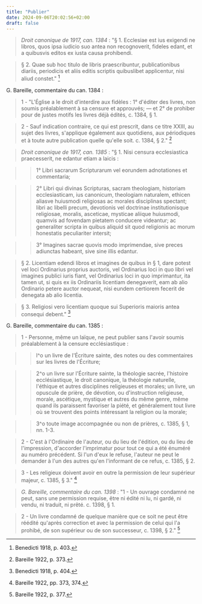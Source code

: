 ```yaml
---
title: "Publier"
date: 2024-09-06T20:02:56+02:00
draft: false
---
```



> *Droit canonique de 1917, can. 1384* : "§ 1. Ecclesiae est ius exigendi ne libros, quos ipsa iudicio suo antea non recognoverit, fideles edant, et a quibusvis editos ex iusta causa prohibendi.

> § 2. Quae sub hoc titulo de libris praescribuntur, publicationibus diariis, periodicis et aliis editis scriptis quibuslibet applicentur, nisi aliud constet." [^1]

[^1]: Benedicti 1918, p. 403.

G. Bareille, commentaire du can. 1384 :

> 1 - "L'Église a le droit d'interdire aux fidèles : 1° d'éditer des livres, non soumis préalablement à sa censure et approuvés; — et 2° de prohiber pour de justes motifs les livres déjà édités, c. 1384, § 1. 

> 2 - Sauf indication contraire, ce qui est prescrit, dans ce titre XXIII, au sujet des livres, s'applique également aux quotidiens, aux périodiques et à toute autre publication quelle qu'elle soit. c. 1384, § 2." [^2]

[^2]: Bareille 1922, p. 373.

> *Droit canonique de 1917, can. 1385* : "§ 1. Nisi censura ecclesiastica praecesserit, ne edantur etiam a laicis : 

>> 1° Libri sacrarum Scripturarum vel eorundem adnotationes et commentaria; 

>> 2° Libri qui divinas Scripturas, sacram theologiam, historiam ecclesiasticam, ius canonicum, theologiam naturalem, ethicen aliasve huiusmodi religiosas ac morales disciplinas spectant; libri ac libelli precum, devotionis vel doctrinae institutionisque religiosae, moralis, asceticae, mysticae aliique huiusmodi, quamvis ad fovendam pietatem conducere videantur; ac generaliter scripta in quibus aliquid sit quod religionis ac morum honestatis peculiariter intersit; 

>> 3° Imagines sacrae quovis modo imprimendae, sive preces adiunctas habeant, sive sine illis edantur.

> § 2. Licentiam edendi libros et imagines de quibus in § 1, dare potest vel loci Ordinarius proprius auctoris, vel Ordinarius loci in quo libri vel imagines publici iuris fiant, vel Ordinarius loci in quo imprimantur, ita tamen ut, si quis ex iis Ordinariis licentiam denegaverit, eam ab alio Ordinario petere auctor nequeat, nisi eundem certiorem fecerit de denegata ab alio licentia.  

> § 3. Religiosi vero licentiam quoque sui Superioris maioris antea consequi debent." [^3]

[^3]: Benedicti 1918, p. 404.

G. Bareille, commentaire du can. 1385 :

> 1 - Personne, même un laïque, ne peut publier sans l'avoir soumis préalablement à la censure ecclésiastique : 

>> l^o un livre de l'Écriture sainte, des notes ou des commentaires sur les livres de l'Écriture;

>> 2^o un livre sur l'Écriture sainte, la théologie sacrée, l'histoire ecclésiastique, le droit canonique, la théologie naturelle, l'éthique et autres disciplines religieuses et morales; un livre, un opuscule de prière, de dévotion, ou d'instruction religieuse, morale, ascétique, mystique et autres du même genre, même quand ils paraissent favoriser la piété, et généralement tout livre où se trouvent des points intéressant la religion ou la morale; 

>> 3^o toute image accompagnée ou non de prières, c. 1385, § 1, nn. 1-3.

> 2 - C'est à l'Ordinaire de l'auteur, ou du lieu de l'édition, ou du lieu de l'impression, d'accorder l'imprimatur pour tout ce qui a été énuméré au numéro précédent. Si l'un d'eux le refuse, l'auteur ne peut le demander à l'un des autres qu'en l'informant de ce refus, c. 1385, § 2. 

> 3 - Les religieux doivent avoir en outre la permission de leur supérieur majeur, c. 1385, § 3." [^4]

[^4]: Bareille 1922, pp. 373, 374.

> *G. Bareille, commentaire du can. 1398* : "1 - Un ouvrage condamné ne peut, sans une permission requise, être ni édité ni lu, ni gardé, ni vendu, ni traduit, ni prêté. c. 1398, § 1. 

> 2 - Un livre condamné de quelque manière que ce soit ne peut être réédité qu'après correction et avec la permission de celui qui l'a prohibé, de son supérieur ou de son successeur, c. 1398, § 2." [^5]

[^5]: Bareille 1922, p. 377.

